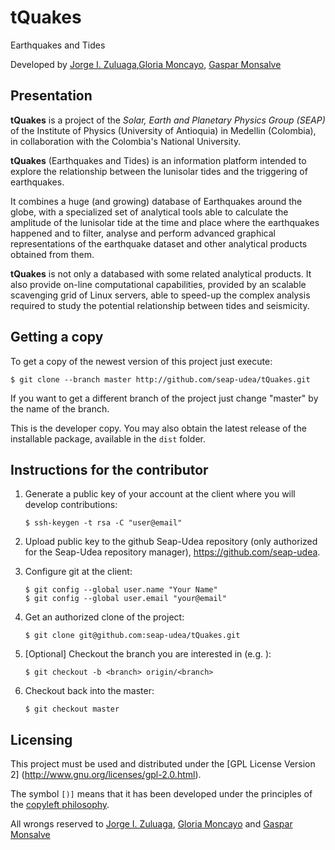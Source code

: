 # tQuakes
Earthquakes and Tides

Developed by [Jorge
I. Zuluaga](mailto:jorge.zuluaga@udea.edu.co),[Gloria
Moncayo](mailto:gloria.moncayo@udea.edu.co), [Gaspar
Monsalve](mailto:gmonsalvem@unal.edu.co)

Presentation
------------

**tQuakes** is a project of the *Solar, Earth and Planetary Physics
Group (SEAP)* of the Institute of Physics (University of Antioquia) in
Medellin (Colombia), in collaboration with the Colombia's National
University.

**tQuakes** (Earthquakes and Tides) is an information platform
intended to explore the relationship between the lunisolar tides and
the triggering of earthquakes.

It combines a huge (and growing) database of Earthquakes around the
globe, with a specialized set of analytical tools able to calculate
the amplitude of the lunisolar tide at the time and place where the
earthquakes happened and to filter, analyse and perform advanced
graphical representations of the earthquake dataset and other
analytical products obtained from them.

**tQuakes** is not only a databased with some related analytical
products. It also provide on-line computational capabilities, provided
by an scalable scavenging grid of Linux servers, able to speed-up the
complex analysis required to study the potential relationship between
tides and seismicity.

Getting a copy
--------------

To get a copy of the newest version of this project just execute:

```
$ git clone --branch master http://github.com/seap-udea/tQuakes.git
```

If you want to get a different branch of the project just change
"master" by the name of the branch.

This is the developer copy.  You may also obtain the latest release of
the installable package, available in the `dist` folder.

Instructions for the contributor
--------------------------------

1. Generate a public key of your account at the client where you will
   develop contributions:
   
   ```
   $ ssh-keygen -t rsa -C "user@email"
   ```

2. Upload public key to the github Seap-Udea repository (only authorized
   for the Seap-Udea repository manager), https://github.com/seap-udea.

3. Configure git at the client:

   ```
   $ git config --global user.name "Your Name"
   $ git config --global user.email "your@email"
   ```

4. Get an authorized clone of the project:

   ```
   $ git clone git@github.com:seap-udea/tQuakes.git
   ```

5. [Optional] Checkout the branch you are interested in
   (e.g. <branch>):

   ```
   $ git checkout -b <branch> origin/<branch>
   ```

6. Checkout back into the master:

   ```
   $ git checkout master
   ```

Licensing
---------

This project must be used and distributed under the [GPL License
Version 2] (http://www.gnu.org/licenses/gpl-2.0.html).

The symbol `[)]` means that it has been developed under the principles
of the [copyleft philosophy](http://en.wikipedia.org/wiki/Copyleft).

All wrongs reserved to [Jorge
I. Zuluaga](mailto:jorge.zuluaga@udea.edu.co), [Gloria
Moncayo](mailto:gloria.moncayo@udea.edu.co) and [Gaspar
Monsalve](mailto:gmonsalvem@unal.edu.co)
